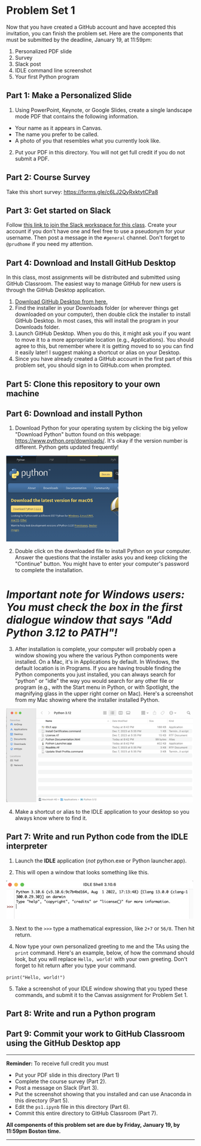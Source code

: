  # Problem Set 1

Now that you have created a GitHub account and have accepted this invitation, you can finish the problem set. Here are the components that must be submitted by the deadline, January 19, at 11:59pm:

1. Personalized PDF slide
2. Survey
3. Slack post
4. IDLE command line screenshot
5. Your first Python program

## Part 1: Make a Personalized Slide
1. Using PowerPoint, Keynote, or Google Slides, create a single landscape mode PDF that contains the following information.

* Your name as it appears in Canvas.
* The name you prefer to be called.
* A photo of you that resembles what you currently look like.

2. Put your PDF in this directory. You will not get full credit if you do not submit a PDF.

## Part 2: Course Survey
Take this short survey: https://forms.gle/c6LJ2QyRxktytCPa8

## Part 3: Get started on Slack
Follow [this link to join the Slack workspace for this class](https://join.slack.com/t/csci1090s24/shared_invite/zt-2anzsi28g-kcsiPnm04dhh4q7sAsuGhw). Create your account if you don't have one and feel free to use a pseudonym for your username. Then post a message in the `#general` channel. Don't forget to `@prudhome` if you need my attention.

## Part 4: Download and Install GitHub Desktop
In this class, most assignments will be distributed and submitted using GitHub Classroom. The easiest way to manage GitHub for new users is through the GitHub Desktop application.

1. [Download GitHub Desktop from here.](https://desktop.github.com)
2. Find the installer in your Downloads folder (or wherever things get downloaded on your computer), then double click the installer to install GitHub Desktop. In most cases, this will install the program in your Downloads folder.
3. Launch GitHub Desktop. When you do this, it might ask you if you want to move it to a more appropriate location (e.g., Applications). You should agree to this, but remember where it is getting moved to so you can find it easily later! I suggest making a shortcut or alias on your Desktop.
4. Since you have already created a GitHub account in the first part of this problem set, you should sign in to GitHub.com when prompted.

## Part 5: Clone this repository to your own machine


## Part 6: Download and install Python

1. Download Python for your operating system by clicking the big yellow "Download Python" button found on this webpage: https://www.python.org/downloads/. It's okay if the version number is different. Python gets updated frequently!

<img src="download.png" width="300">

2. Double click on the downloaded file to install Python on your computer. Answer the questions that the installer asks you and keep clicking the "Continue" button. You might have to enter your computer's password to complete the installation.

# *Important note for Windows users: You **must** check the box in the first dialogue window that says "Add Python 3.12 to PATH"!*

3. After installation is complete, your computer will probably open a window showing you where the various Python components were installed. On a Mac, it's in Applications by default. In Windows, the default location is in Programs. If you are having trouble finding the Python components you just installed, you can always search for "python" or "idle" the way you would search for any other file or program (e.g., with the Start menu in Python, or with Spotlight, the magnifying glass in the upper right corner on Mac). Here's a screenshot from my Mac showing where the installer installed Python. 

<img src="img/maclocation.png" width="500">

4. Make a shortcut or alias to the IDLE application to your desktop so you always know where to find it.


## Part 7: Write and run Python code from the IDLE interpreter

1. Launch the **IDLE** application (*not* python.exe or Python launcher.app).

2. This will open a window that looks something like this.

<img src="img/idlepicture.png" width="500">
 
3. Next to the ``>>>`` type a mathematical expression, like ``2+7`` or ``56/8``. Then hit return.

4. Now type your own personalized greeting to me and the TAs using the ``print`` command. Here's an example, below, of how the command should look, but you will replace ``Hello, world!`` with your own greeting. Don't forget to hit return after you type your command.

```print("Hello, world!")```

5. Take a screenshot of your IDLE window showing that you typed these commands, and submit it to the Canvas assignment for Problem Set 1.

## Part 8: Write and run a Python program




## Part 9: Commit your work to GitHub Classroom using the GitHub Desktop app
---

**Reminder:** To receive full credit you must

* Put your PDF slide in this directory (Part 1)
* Complete the course survey (Part 2).
* Post a message on Slack (Part 3).
* Put the screenshot showing that you installed and can use Anaconda in this directory (Part 5).
* Edit the `ps1.ipynb` file in this directory (Part 6).
* Commit this entire directory to GitHub Classroom (Part 7).

**All components of this problem set are due by Friday, January 19, by 11:59pm Boston time.**

---



